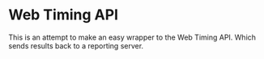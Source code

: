 Web Timing API
==============

This is an attempt to make an easy wrapper to the Web Timing API.
Which sends results back to a reporting server.